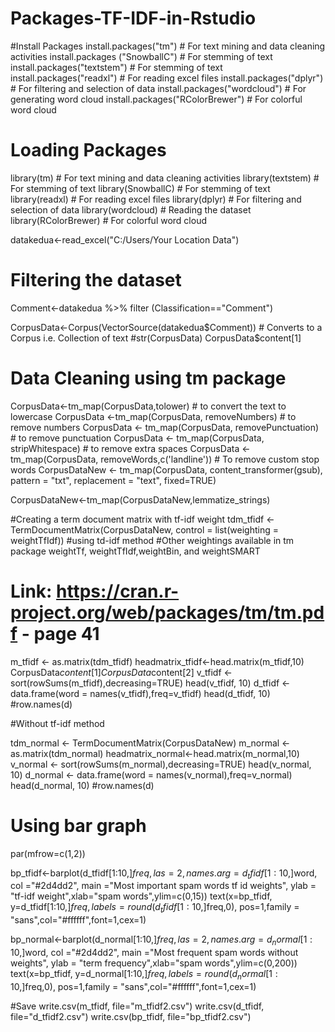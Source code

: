 # Packages-TF-IDF-in-Rstudio
#Install Packages
install.packages("tm") # For text mining and data cleaning activities
install.packages ("SnowballC") # For stemming of text
install.packages("textstem") # For stemming of text
install.packages("readxl") # For reading excel files
install.packages("dplyr") # For filtering and selection of data
install.packages("wordcloud") # For generating word cloud
install.packages("RColorBrewer") # For colorful word cloud

# Loading Packages
library(tm) # For text mining and data cleaning activities
library(textstem) # For stemming of text
library(SnowballC) # For stemming of text
library(readxl) # For reading excel files
library(dplyr) # For filtering and selection of data
library(wordcloud) # Reading the dataset
library(RColorBrewer) # For colorful word cloud

datakedua<-read_excel("C:/Users/Your Location Data")
# Filtering the dataset

Comment<-datakedua %>% filter (Classification=="Comment")

CorpusData<-Corpus(VectorSource(datakedua$Comment)) # Converts to a Corpus i.e. Collection of text
#str(CorpusData)
CorpusData$content[1]

# Data Cleaning using tm package

CorpusData<-tm_map(CorpusData,tolower) # to convert the text to lowercase
CorpusData <-tm_map(CorpusData, removeNumbers) # to remove numbers
CorpusData <- tm_map(CorpusData, removePunctuation) # to remove punctuation
CorpusData <- tm_map(CorpusData, stripWhitespace) # to remove extra spaces
CorpusData <- tm_map(CorpusData, removeWords,c('landline')) # To remove custom stop words
CorpusDataNew <- tm_map(CorpusData, content_transformer(gsub), pattern = "txt", replacement = "text", fixed=TRUE)

CorpusDataNew<-tm_map(CorpusDataNew,lemmatize_strings)

#Creating a term document matrix with tf-idf weight
tdm_tfidf <- TermDocumentMatrix(CorpusDataNew,
                                control = list(weighting = weightTfIdf)) #using td-idf method
#Other weightings available in tm package weightTf, weightTfIdf,weightBin, and weightSMART
# Link: https://cran.r-project.org/web/packages/tm/tm.pdf - page 41
m_tfidf <- as.matrix(tdm_tfidf)
headmatrix_tfidf<-head.matrix(m_tfidf,10)
CorpusData$content[1]
CorpusData$content[2]
v_tfidf <- sort(rowSums(m_tfidf),decreasing=TRUE)
head(v_tfidf, 10)
d_tfidf <- data.frame(word = names(v_tfidf),freq=v_tfidf)
head(d_tfidf, 10)
#row.names(d)

#Without tf-idf method

tdm_normal <- TermDocumentMatrix(CorpusDataNew)
m_normal <- as.matrix(tdm_normal)
headmatrix_normal<-head.matrix(m_normal,10)
v_normal <- sort(rowSums(m_normal),decreasing=TRUE)
head(v_normal, 10)
d_normal <- data.frame(word = names(v_normal),freq=v_normal)
head(d_normal, 10)
#row.names(d)

# Using bar graph
par(mfrow=c(1,2))

bp_tfidf<-barplot(d_tfidf[1:10,]$freq, las = 2, names.arg = d_tfidf[1:10,]$word,
                  col ="#2d4dd2", main ="Most important spam words
                  tf id weights",
                  ylab = "tf-idf weight",xlab="spam words",ylim=c(0,15))
text(x=bp_tfidf, y=d_tfidf[1:10,]$freq, labels=round(d_tfidf[1:10,]$freq,0), pos=1,family = "sans",col="#ffffff",font=1,cex=1)

bp_normal<-barplot(d_normal[1:10,]$freq, las = 2, names.arg = d_normal[1:10,]$word,
                   col ="#2d4dd2", main ="Most frequent spam words
                   without weights",
                   ylab = "term frequency",xlab="spam words",ylim=c(0,200))
text(x=bp_tfidf, y=d_normal[1:10,]$freq, labels=round(d_normal[1:10,]$freq,0), pos=1,family = "sans",col="#ffffff",font=1,cex=1)

#Save
write.csv(m_tfidf, file="m_tfidf2.csv")
write.csv(d_tfidf, file="d_tfidf2.csv")
write.csv(bp_tfidf, file="bp_tfidf2.csv")
